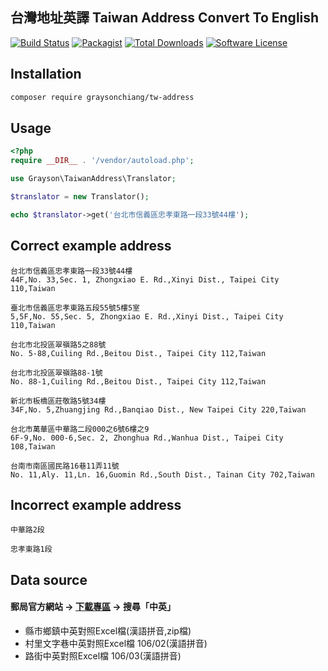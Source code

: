 ## 台灣地址英譯 Taiwan Address Convert To English

[![Build Status](https://travis-ci.com/GraysonChiang/tw-address.svg?branch=master)](https://travis-ci.com/GraysonChiang/tw-address)
[![Packagist](https://img.shields.io/packagist/v/graysonchiang/tw-address.svg?style=flat-square)](https://packagist.org/packages/graysonchiang/tw-address)
[![Total Downloads](https://img.shields.io/packagist/dt/GraysonChiang/tw-address.svg?style=flat-square)](https://packagist.org/packages/GraysonChiang/tw-address) 
[![Software License](https://img.shields.io/badge/license-MIT-brightgreen.svg?style=flat-square)](LICENSE)


## Installation

```sh
composer require graysonchiang/tw-address
```

## Usage

```php
<?php
require __DIR__ . '/vendor/autoload.php';

use Grayson\TaiwanAddress\Translator;

$translator = new Translator();

echo $translator->get('台北市信義區忠孝東路一段33號44樓');

```

## Correct example address
```
台北市信義區忠孝東路一段33號44樓
44F,No. 33,Sec. 1, Zhongxiao E. Rd.,Xinyi Dist., Taipei City 110,Taiwan

臺北市信義區忠孝東路五段55號5樓5室
5,5F,No. 55,Sec. 5, Zhongxiao E. Rd.,Xinyi Dist., Taipei City 110,Taiwan

台北市北投區翠嶺路5之88號
No. 5-88,Cuiling Rd.,Beitou Dist., Taipei City 112,Taiwan

台北市北投區翠嶺路88-1號
No. 88-1,Cuiling Rd.,Beitou Dist., Taipei City 112,Taiwan

新北市板橋區莊敬路5號34樓
34F,No. 5,Zhuangjing Rd.,Banqiao Dist., New Taipei City 220,Taiwan

台北市萬華區中華路二段000之6號6樓之9
6F-9,No. 000-6,Sec. 2, Zhonghua Rd.,Wanhua Dist., Taipei City 108,Taiwan

台南市南區國民路16巷11弄11號
No. 11,Aly. 11,Ln. 16,Guomin Rd.,South Dist., Tainan City 702,Taiwan

```


## Incorrect example address
```
中華路2段

忠孝東路1段

```


## Data source

#### 郵局官方網站 -> [下載專區]('https://www.post.gov.tw/post/internet/Download/default.jsp?ID=22') -> 搜尋「中英」
   * 縣市鄉鎮中英對照Excel檔(漢語拼音,zip檔)
   * 村里文字巷中英對照Excel檔 106/02(漢語拼音)
   * 路街中英對照Excel檔 106/03(漢語拼音)
 






